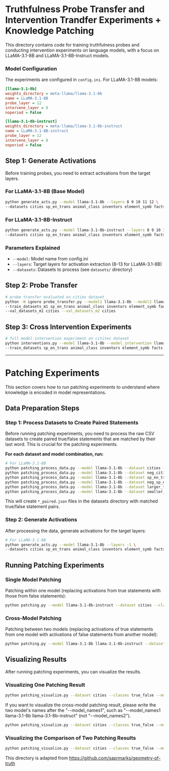 # Truthfulness Probe Transfer and Intervention Trandfer Experiments + Knowledge Patching

This directory contains code for training truthfulness probes and conducting intervention experiments on language models, with a focus on LLaMA-3.1-8B and LLaMA-3.1-8B-Instruct models.


### Model Configuration

The experiments are configured in `config.ini`. For LLaMA-3.1-8B models:

```ini
[llama-3.1-8b]
weights_directory = meta-llama/llama-3.1-8b
name = LLaMA-3.1-8B
probe_layer = 12
intervene_layer = 8
noperiod = False

[llama-3.1-8b-instruct]
weights_directory = meta-llama/llama-3.1-8b-instruct
name = LLaMA-3.1-8B-instruct
probe_layer = 12
intervene_layer = 8
noperiod = False
```


## Step 1: Generate Activations

Before training probes, you need to extract activations from the target layers.

### For LLaMA-3.1-8B (Base Model)

```bash
python generate_acts.py --model llama-3.1-8b --layers 8 9 10 11 12 \
--datasets cities sp_en_trans animal_class inventors element_symb facts --device cuda:0
```

### For LLaMA-3.1-8B-Instruct

```bash
python generate_acts.py --model llama-3.1-8b-instruct --layers 8 9 10 11 12 \
--datasets cities sp_en_trans animal_class inventors element_symb facts --device cuda:0
```


### Parameters Explained

- `--model`: Model name from config.ini
- `--layers`: Target layers for activation extraction (8-13 for LLaMA-3.1-8B)
- `--datasets`: Datasets to process (see `datasets/` directory)

## Step 2: Probe Transfer 


```bash
# probe transfer evaluated on cities dataset
python -W ignore probe_transfer.py --model1 llama-3.1-8b --model2 llama-3.1-8b-instruct \
--train_datasets_m1 sp_en_trans animal_class inventors element_symb facts  --train_datasets_m2 sp_en_trans animal_class inventors element_symb facts \
--val_datasets_m1 cities --val_datasets_m2 cities 
```


## Step 3: Cross Intervention Experiments


```bash
# full model intervention experiment on citites dataset
python interventions.py --model llama-3.1-8b --model_intervention llama-3.1-8b-instruct --probe MMProbe --device cuda:0 \
--train_datasets sp_en_trans animal_class inventors element_symb facts --val_dataset cities
```

---

# Patching Experiments

This section covers how to run patching experiments to understand where knowledge is encoded in model representations.

## Data Preparation Steps

### Step 1: Process Datasets to Create Paired Statements

Before running patching experiments, you need to process the raw CSV datasets to create paired true/false statements that are matched by their last word. This is crucial for the patching experiments.

**For each dataset and model combination, run:**

```bash
# For LLaMA-3.1-8B
python patching_process_data.py --model llama-3.1-8b --dataset cities --device cuda:0
python patching_process_data.py --model llama-3.1-8b --dataset neg_cities --device cuda:0
python patching_process_data.py --model llama-3.1-8b --dataset sp_en_trans --device cuda:0
python patching_process_data.py --model llama-3.1-8b --dataset neg_sp_en_trans --device cuda:0
python patching_process_data.py --model llama-3.1-8b --dataset larger_than --device cuda:0
python patching_process_data.py --model llama-3.1-8b --dataset smaller_than --device cuda:0
```

This will create `*_paired.json` files in the datasets directory with matched true/false statement pairs.

### Step 2: Generate Activations

After processing the data, generate activations for the target layers:

```bash
# For LLaMA-3.1-8B
python generate_acts.py --model llama-3.1-8b --layers -1 \
--datasets cities sp_en_trans animal_class inventors element_symb facts --device cuda:0
```

## Running Patching Experiments

### Single Model Patching

Patching within one model (replacing activations from true statements with those from false statements):

```bash
python patching.py --model llama-3.1-8b-instruct --dataset cities --classes true_false --device cuda:0
```

### Cross-Model Patching

Patching between two models (replacing activations of true statements from one model with activations of false statements from another model):

```bash
python patching.py --model llama-3.1-8b llama-3.1-8b-instruct --dataset cities --classes true_false --device cuda:0
```

## Visualizing Results

After running patching experiments, you can visualize the results.

### Visualizing One Patching Result

```bash
python patching_visualize.py --dataset cities --classes true_false --model_names1 llama-3.1-8b
```

If you want to visualize the cross-model patching result, please write the two model's names after the "--model_names1", such as "--model_names1 llama-3.1-8b llama-3.1-8b-instruct" (not "--model_names2").

```bash
python patching_visualize.py --dataset cities --classes true_false --model_names1 llama-3.1-8b
```

### Visualizing the Comparison of Two Patching Results

```bash
python patching_visualize.py --dataset cities --classes true_false --model_names1 llama-3.1-8b --model_names2 llama-3.1-8b-instruct
```


This directory is adapted from https://github.com/saprmarks/geometry-of-truth
